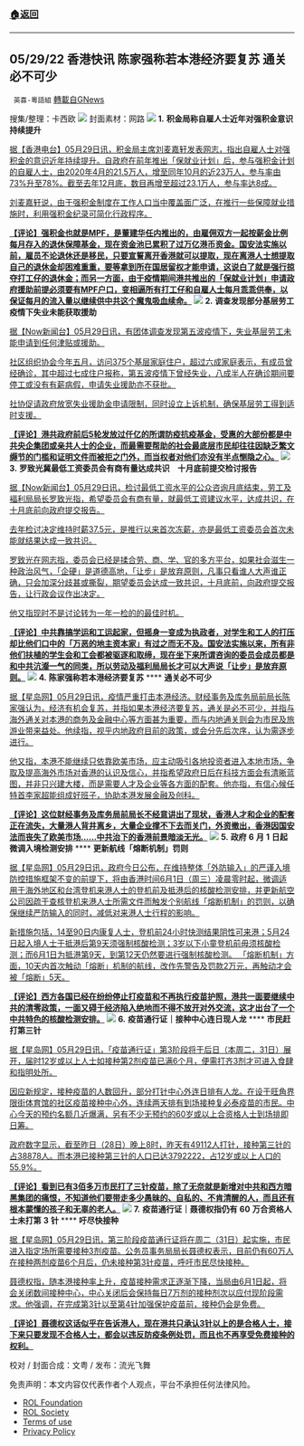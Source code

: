 ###  [:house:返回](README.md)
---


## 05/29/22 香港快讯 陈家强称若本港经济要复苏 通关必不可少
` 英喜-粵語組` [轉載自GNews](https://gnews.org/zh-hans/2626150/)

搜集/整理：卡西欧
 ![](https://assets.gnews.org/wp-content/uploads/2022/05/0529fenmian_1653840666.jpg) 
封面素材：网路
 ![](https://assets.gnews.org/wp-content/uploads/2022/05/2022-05-29-1_1653840813.png) 
**1.** **积金局称自雇人士近年对强积金意识持续提升**
 
[据【香港电台】05月29日讯，积金局主席刘麦嘉轩发表网志，指出自雇人士对强积金的意识近年持续提升。自政府在前年推出「保就业计划」后，参与强积金计划的自雇人士，由2020年4月的21.5万人，增至同年10月的近23万人，参与率由73%升至78%。截至去年12月底，数目再增至超过23.1万人，参与率达8成。](https://news.rthk.hk/rthk/ch/component/k2/1650661-20220529.htm)
 
[刘麦嘉轩说，由于强积金制度在工作人口当中覆盖面广泛，在推行一些保障就业措施时，利用强积金纪录可简化行政程序。](https://news.rthk.hk/rthk/ch/component/k2/1650661-20220529.htm)
 
**[【评论】强积金也就是MPF，是董建华任内推出的，由雇佣双方一起按薪金比例每月存入的退休保障基金，现在资金池已累积了过万亿港币资金。国安法实施以前，雇员不论退休还是移民，只要宣誓离开香港就可以提取，现在离港人士想提取自己的退休金却困难重重，要等拿到所在国居留权才能申请，这说白了就是强行掠夺打工仔的退休金；而另一方面，由于疫情期间港共推出的「保就业计划」申请政府援助前提必须要有MPF户口，变相逼所有打工仔和自雇人士每月乖乖供奉，以保证每月的流入量以继续供中共这个魔鬼吸血续命。](https://news.rthk.hk/rthk/ch/component/k2/1650661-20220529.htm)**
 ![](https://assets.gnews.org/wp-content/uploads/2022/05/2022-05-29-2_1653840820.png) 
**2.** **调查发现部分基层劳工疫情下失业未能获取援助**
 
[据【Now新闻台】05月29日讯，有团体调查发现第五波疫情下，失业基层劳工未能申请到任何津贴或援助。](https://news.now.com/home/local/player?newsId=477684)
 
[社区组织协会今年五月，访问375个基层家庭住户，超过六成家庭表示，有成员曾经确诊，其中超过七成住户报称，第五波疫情下曾经失业，八成半人在确诊期间要停工或没有有薪病假，申请失业援助亦不获批。](https://news.now.com/home/local/player?newsId=477684)
 
[社协促请政府放宽失业援助金申请限制，同时设立上诉机制，确保基层劳工得到适时支援。](https://news.now.com/home/local/player?newsId=477684)
 
**[【评论】港共政府前后5轮发放过仟亿的所谓防疫抗疫基金，受惠的大部份都是中共央企集团或亲共人士的企业，而最需要帮助的社会最底层市民却往往因缺乏繁文缛节的门槛和证明文件而被拒之门外，而当权者对他们亦没有半点恻隐之心。](https://news.now.com/home/local/player?newsId=477684)**
 ![](https://assets.gnews.org/wp-content/uploads/2022/05/2022-05-29-3_1653840825.png) 
**3.** **罗致光冀最低工资委员会有商有量达成共识　十月底前提交检讨报告**
 
[据【Now新闻台】05月29日讯，检讨最低工资水平的公众咨询月底结束，劳工及褔利局局长罗致光指，希望委员会有商有量，就最低工资建议水平，达成共识，在十月底前向政府提交报告。](https://news.now.com/home/local/player?newsId=477678)
 
[去年检讨决定维持时薪37.5元，是推行以来首次冻薪，亦是最低工资委员会首次未能就结果达成一致共识。](https://news.now.com/home/local/player?newsId=477678)
 
[罗致光在网志指，委员会已经是揉合劳、商、学、官的多方平台，如果社会滋生一种政治风气，「企硬」是道德高地，「让步」是放弃原则，凡事只看谁人大声谁正确，只会加深分歧甚或撕裂，期望委员会达成一致共识，十月底前，向政府提交报告，让行政会议作出决定。](https://news.now.com/home/local/player?newsId=477678)
 
[他又指现时不是讨论转为一年一检的的最佳时机。](https://news.now.com/home/local/player?newsId=477678)
 
**[【评论】中共靠搞学运和工运起家，但摇身一变成为执政者，对学生和工人的打压却比他们口中的「万恶的地主资本家」有过之而无不及。国安法实施以来，所有非他们扶植的学生会和工会都被驱逐和取缔，现在坐下来所谓咨询的委员会成员都是和中共沆瀣一气的同类，所以劳动及福利局局长才可以大声说「让步」是放弃原则。](https://news.now.com/home/local/player?newsId=477678)**
 ![](https://assets.gnews.org/wp-content/uploads/2022/05/2022-05-29-4_1653840832.png) 
**4.** **陈家强称若本港经济要复苏** **** **通关必不可少**
 
[据【星岛网】05月29日讯，疫情严重打击本港经济。财经事务及库务局前局长陈家强认为，经济有机会复苏，并指如果本港经济要复苏，通关是必不可少，并指与海外通关对本港的商务及金融中心等方面甚为重要，而与内地通关则会为市民及旅游业带来益处。他续指，视乎内地政府目前的政策，或会分先后次序，认为需逐步进行。](https://std.stheadline.com/realtime/article/1841386/即時-港聞-陳家強稱若本港經濟要復甦-通關必不可少)
 
[他又指，本港不能继续只依靠欧美市场，应主动吸引各地投资者进入本地市场，争取及提高海外市场对香港的认识及信心，并指希望政府日后在科技方面会有清晰蓝图，并非只兴建大楼，而是需要人才及企业等各方面的配套。他亦指，有信心候任特首李家超能组成好班子，协助本港发展金融及创科。](https://std.stheadline.com/realtime/article/1841386/即時-港聞-陳家強稱若本港經濟要復甦-通關必不可少)
 
**[【评论】这位财经事务及库务局前局长不经意讲出了现状，香港人才和企业的配套正在流失，大量港人背井离乡，大量企业撑不下去而关门，外资撤出，香港因国安法而丧失了欧美市场……中共治下的香港前景暗淡无光。](https://std.stheadline.com/realtime/article/1841386/即時-港聞-陳家強稱若本港經濟要復甦-通關必不可少)**
 ![](https://assets.gnews.org/wp-content/uploads/2022/05/2022-05-29-5_1653840837.png) 
**5.** **政府** **6** **月** **1** **日起微调入境检测安排** **** **更新航线「熔断机制」罚则**
 
[据【星岛网】05月29日讯，政府今日公布，在维持整体「外防输入」的严谨入境防控措施框架不变的前提下，将由香港时间6月1日（周三）凌晨零时起，微调适用于海外地区和台湾登机来港人士的登机前及抵港后的核酸检测安排，并更新航空公司因疏于查核登机来港人士所需文件而触发个别航线「熔断机制」的罚则，以确保继续严防输入的同时，减低对来港人士行程的影响。](https://std.stheadline.com/realtime/article/1841379/即時-港聞-政府6月1日起微調入境檢測安排-更新航線-熔斷機制-罰則)
 
[新措施包括，14至90日内康复人士，登机前24小时快测结果阴性可来港；5月24日起入境人士于抵港后第9天须强制核酸检测；3岁以下小童登机前毋须核酸检测；而6月1日为抵港第9天，到第12天仍然要进行强制核酸检测。 「熔断机制」方面，10天内首次触动「熔断」机制的航线，改作先警告及罚款2万元，再触动才会被「熔断」5天。](https://std.stheadline.com/realtime/article/1841379/即時-港聞-政府6月1日起微調入境檢測安排-更新航線-熔斷機制-罰則)
 
**[【评论】西方各国已经在纷纷停止打疫苗和不再执行疫苗护照，港共一面要继续中共的清零政策，一面又碍于经济陷入绝地而不得不放开对外交流，这才出台了一个中共特色的核酸检测安排。](https://std.stheadline.com/realtime/article/1841379/即時-港聞-政府6月1日起微調入境檢測安排-更新航線-熔斷機制-罰則)**
 ![](https://assets.gnews.org/wp-content/uploads/2022/05/2022-05-29-6_1653840843.png) 
**6.** **疫苗通行证｜接种中心连日现人龙** **** **市民赶打第三针**
 
[据【星岛网】05月29日讯，「疫苗通行证」第3阶段将于后日（本周二，31日）展开，届时12岁或以上人士如接种第2剂疫苗已满6个月，便需打齐3剂才可进入食肆和指明处所。](https://std.stheadline.com/realtime/article/1841373/即時-港聞-疫苗通行證-接種中心連日現人龍-市民趕打第三針)
 
[因应新规定，接种疫苗的人数回升，部分打针中心外连日排有人龙。在设于旺角界限街体育馆的社区疫苗接种中心外，连续两天排有到场接种复必泰疫苗的市民。中心今天的预约名额几近爆满，另有不少无预约的60岁或以上合资格人士到场排即日筹。](https://std.stheadline.com/realtime/article/1841373/即時-港聞-疫苗通行證-接種中心連日現人龍-市民趕打第三針)
 
[政府数字显示，截至昨日（28日）晚上8时，昨天有49112人打针，接种第三针的占38878人。而本港已接种第三针的人口已达3792222，占12岁或以上人口的55.9%。](https://std.stheadline.com/realtime/article/1841373/即時-港聞-疫苗通行證-接種中心連日現人龍-市民趕打第三針)
 
**[【评论】看到已有3佰多万市民打了三针疫苗，除了无奈就是新增对中共和西方暗黑集团的痛恨，不知道他们要带走多少愚昧的、自私的、不肯清醒的人，而且还有根本蒙懂的孩子和无辜的老人。](https://std.stheadline.com/realtime/article/1841373/即時-港聞-疫苗通行證-接種中心連日現人龍-市民趕打第三針)**
 ![](https://assets.gnews.org/wp-content/uploads/2022/05/2022-05-29-7_1653840848.png) 
**7.** **疫苗通行证｜聂德权指仍有** **60** **万合资格人士未打第** **3** **针** **** **吁尽快接种**
 
[据【星岛网】05月29日讯，第三阶段疫苗通行证将在周二（31日）起实施，市民进入指定场所需要接种3剂疫苗。公务员事务局局长聂德权表示，目前仍有60万人在接种两剂疫苗6个月后，仍未接种第3针疫苗，呼吁市民尽快接种。](https://std.stheadline.com/realtime/article/1841356/即時-港聞-疫苗通行證-聶德權指仍有60萬合資格人士未打第3針-籲盡快接種)
 
[聂德权指，随本港接种率上升，疫苗接种需求正逐渐下降，当局由6月1日起，将会关闭数间接种中心，中心关闭后会保持每日7万剂的接种剂次以应付现阶段需求。他强调，在完成第3针以至第4针加强保护疫苗前，接种仍会是免费。](https://std.stheadline.com/realtime/article/1841356/即時-港聞-疫苗通行證-聶德權指仍有60萬合資格人士未打第3針-籲盡快接種)
 
**[【评论】聂德权这话似乎在告诉港人，现在港共只承认3针以上的是合格人士，接下来只要发现不合格人士，都会以违反防疫条例处罚，而且也不再享受免费接种的权利。](https://std.stheadline.com/realtime/article/1841356/即時-港聞-疫苗通行證-聶德權指仍有60萬合資格人士未打第3針-籲盡快接種)**
 
校对 / 封面合成：文粤 / 发布：流光飞舞

免责声明：本文内容仅代表作者个人观点，平台不承担任何法律风险。
  
- [ROL Foundation](https://rolfoundation.org/)
- [ROL Society](https://rolsociety.org/)
- [Terms of use](https://gnews.org/terms-of-use-3/)
- [Privacy Policy](https://gnews.org/privacy-policy/)
